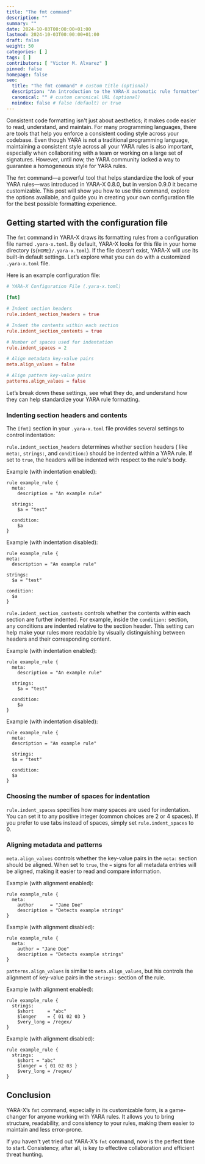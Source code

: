 ```yaml
---
title: "The fmt command"
description: ""
summary: ""
date: 2024-10-03T00:00:00+01:00
lastmod: 2024-10-03T00:00:00+01:00
draft: false
weight: 50
categories: [ ]
tags: [ ]
contributors: [ "Victor M. Alvarez" ]
pinned: false
homepage: false
seo:
  title: "The fmt command" # custom title (optional)
  description: "An introduction to the YARA-X automatic rule formatter" # custom description (recommended)
  canonical: "" # custom canonical URL (optional)
  noindex: false # false (default) or true
---
```


Consistent code formatting isn't just about aesthetics; it makes code easier to
read, understand, and maintain. For many programming languages, there are tools
that help you enforce a consistent coding style across your codebase. Even
though YARA is not a traditional programming language, maintaining a consistent
style across all your YARA rules is also important, especially when
collaborating with a team or working on a large set of signatures. However,
until now, the YARA community lacked a way to guarantee a homogeneous style for
YARA rules.

The `fmt` command—a powerful tool that helps standardize the look of your YARA
rules—was introduced in YARA-X 0.8.0, but in version 0.9.0 it became
customizable. This post will show you how to use this command, explore the
options available, and guide you in creating your own configuration file for the
best possible formatting experience.

## Getting started with the configuration file

The `fmt` command in YARA-X draws its formatting rules from a configuration file
named `.yara-x.toml`. By default, YARA-X looks for this file in your home
directory (`${HOME}/.yara-x.toml`). If the file doesn’t exist, YARA-X will use
its built-in default settings. Let’s explore what you can do with a customized
`.yara-x.toml` file.

Here is an example configuration file:

```toml
# YARA-X Configuration File (.yara-x.toml)

[fmt]

# Indent section headers
rule.indent_section_headers = true

# Indent the contents within each section
rule.indent_section_contents = true

# Number of spaces used for indentation
rule.indent_spaces = 2

# Align metadata key-value pairs
meta.align_values = false

# Align pattern key-value pairs
patterns.align_values = false
```

Let’s break down these settings, see what they do, and understand how they can
help standardize your YARA rule formatting.

### Indenting section headers and contents

The `[fmt]` section in your `.yara-x.toml` file provides several settings to
control indentation:

`rule.indent_section_headers` determines whether section headers (
like `meta:`, `strings:`, and `condition:`) should be indented within a YARA
rule. If set to `true`, the headers will be indented with respect to the rule's
body.

Example (with indentation enabled):

```yara
rule example_rule {
  meta:
    description = "An example rule"

  strings:
    $a = "test"

  condition:
    $a
}
```

Example (with indentation disabled):

```yara
rule example_rule {
meta:
  description = "An example rule"

strings:
  $a = "test"

condition:
  $a
}
```

`rule.indent_section_contents` controls whether the contents within each section
are further indented. For example, inside the `condition:` section, any
conditions
are indented relative to the section header. This setting can help make your
rules more readable by visually distinguishing between headers and their
corresponding content.

Example (with indentation enabled):

```yara
rule example_rule {
  meta:
    description = "An example rule"

  strings:
    $a = "test"

  condition:
    $a
}
```

Example (with indentation disabled):

```yara
rule example_rule {
  meta:
  description = "An example rule"

  strings:
  $a = "test"

  condition:
  $a
}
```

### Choosing the number of spaces for indentation

`rule.indent_spaces` specifies how many spaces are used for indentation. You
can set it to any positive integer (common choices are 2 or 4 spaces). If you
prefer to use tabs instead of spaces, simply set `rule.indent_spaces` to 0.

### Aligning metadata and patterns

`meta.align_values` controls whether the key-value pairs in the `meta:` section
should be aligned. When set to `true`, the `=` signs for all metadata entries
will be aligned, making it easier to read and compare information.

Example (with alignment enabled):

```yara
rule example_rule {
  meta:
    author      = "Jane Doe"
    description = "Detects example strings"
}
```

Example (with alignment disabled):

```yara
rule example_rule {
  meta:
    author = "Jane Doe"
    description = "Detects example strings"
}
```

`patterns.align_values` is similar to `meta.align_values`, but his controls the
alignment of key-value pairs in the `strings:` section of the rule.

Example (with alignment enabled):

```yara
rule example_rule {
  strings:
    $short     = "abc"
    $longer    = { 01 02 03 }
    $very_long = /regex/
}
```

Example (with alignment disabled):

```yara
rule example_rule {
  strings:
    $short = "abc"
    $longer = { 01 02 03 }
    $very_long = /regex/
}
```

## Conclusion

YARA-X’s `fmt` command, especially in its customizable form, is a game-changer
for anyone working with YARA rules. It allows you to bring structure,
readability, and consistency to your rules, making them easier to maintain and
less error-prone.

If you haven't yet tried out YARA-X’s `fmt` command, now is the perfect time to
start. Consistency, after all, is key to effective collaboration and efficient
threat hunting.